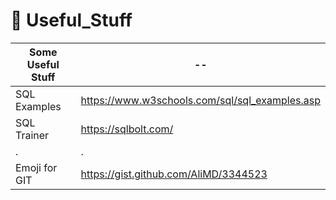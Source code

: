 # 🔨  Useful_Stuff

| Some Useful Stuff | -- |
| ----- | ----- |
|SQL Examples| https://www.w3schools.com/sql/sql_examples.asp|
|SQL Trainer | https://sqlbolt.com/|
| .| .|
| Emoji for GIT | https://gist.github.com/AliMD/3344523 |

